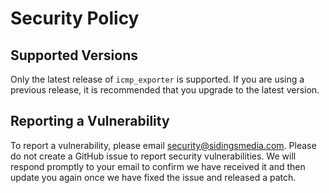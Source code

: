 <!-- 
SPDX-FileCopyrightText: 2025 Sidings Media
SPDX-License-Identifier: CC0-1.0
-->

# Security Policy

## Supported Versions

Only the latest release of `icmp_exporter` is supported. If you are
using a previous release, it is recommended that you upgrade to the
latest version.

## Reporting a Vulnerability

To report a vulnerability, please email
[security@sidingsmedia.com](mailto:security@sidingsmedia.com?subject=ICMP%20Exporter%20Security%20Vulnerability).
Please do not create a GitHub issue to report security vulnerabilities.
We will respond promptly to your email to confirm we have received it
and then update you again once we have fixed the issue and released a
patch. 
